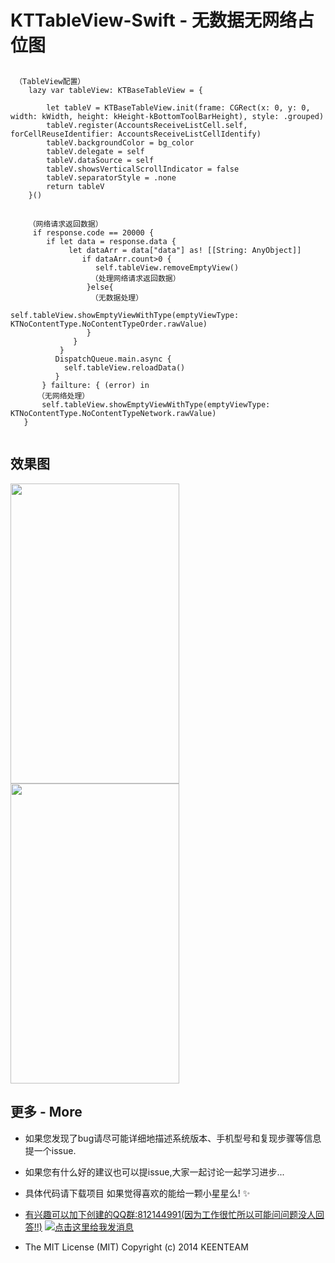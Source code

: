 # KTTableView-Swift - 无数据无网络占位图

## <a id="KTTableView-Swift TableView配置"></a> 
```
 （TableView配置）
    lazy var tableView: KTBaseTableView = {
        
        let tableV = KTBaseTableView.init(frame: CGRect(x: 0, y: 0, width: kWidth, height: kHeight-kBottomToolBarHeight), style: .grouped)
        tableV.register(AccountsReceiveListCell.self, forCellReuseIdentifier: AccountsReceiveListCellIdentify)
        tableV.backgroundColor = bg_color
        tableV.delegate = self
        tableV.dataSource = self
        tableV.showsVerticalScrollIndicator = false
        tableV.separatorStyle = .none
        return tableV
    }()
```
## <a id="KTTableView-Swift网络请求"></a> 
``` 
    （网络请求返回数据）
     if response.code == 20000 {
        if let data = response.data {
             let dataArr = data["data"] as! [[String: AnyObject]]
                if dataArr.count>0 {
                   self.tableView.removeEmptyView()
                  （处理网络请求返回数据）
                 }else{
                  （无数据处理）
                    self.tableView.showEmptyViewWithType(emptyViewType: KTNoContentType.NoContentTypeOrder.rawValue)
                 }
              }
           }
          DispatchQueue.main.async {
            self.tableView.reloadData()
          }
       } failture: { (error) in
      （无网络处理）
       self.tableView.showEmptyViewWithType(emptyViewType: KTNoContentType.NoContentTypeNetwork.rawValue)
   }
 
``` 

## 效果图

<img src="http://qn4175yyi.hb-bkt.clouddn.com/WechatIMG162.png" width="270" height="480"><img src="http://qn4175yyi.hb-bkt.clouddn.com/WechatIMG162.png?e=1610944303&token=eREMZr73CoFfx2gJexjo0cj1wiA0y-yrGrLia9XA:dSiWtqsD_Lw2T5xvu7R_P_evcY8=" width="270" height="480">

## <a id="更多"></a>  更多 - More

- 如果您发现了bug请尽可能详细地描述系统版本、手机型号和复现步骤等信息 提一个issue.

- 如果您有什么好的建议也可以提issue,大家一起讨论一起学习进步...

- 具体代码请下载项目  如果觉得喜欢的能给一颗小星星么!  ✨ 

- [有兴趣可以加下创建的QQ群:812144991(因为工作很忙所以可能问问题没人回答!!)](//shang.qq.com/wpa/qunwpa?idkey=ebd8d6809c83b4d6b4a18b688621cb73ded0cce092b4d1f734e071a58dd37c26) <a target="_blank" href="http://wpa.qq.com/msgrd?v=3&uin=294005139&site=qq&menu=yes"><img border="0" src="" alt="点击这里给我发消息" title="点击这里给我发消息"/></a>
- The MIT License (MIT)                  Copyright (c) 2014 KEENTEAM
